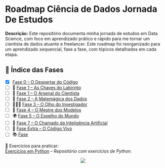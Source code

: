 # Roadmap Ciência de Dados Jornada De Estudos

**Descrição:** Este repositório documenta minha jornada de estudos em Data Science, com
foco em aprendizado prático e rápido para me tornar um cientista de dados atuante e
freelancer. Este roadmap foi reorganizado para um aprendizado sequencial, fase a fase,
com tópicos detalhados em cada etapa.

## 🧭 Índice das Fases

- [x]  [Fase 0 – O Despertar do Código](fase0/README.md)
- [ ] 🔐 [Fase 1 – As Chaves do Labirinto](fase1/README.md)
- [ ] 🎒 [Fase 1 – O Arsenal do Cientista](fase8/README.md)
- [ ] 🔢 [Fase 2 – A Matemágica dos Dados](fase2/README.md)
- [ ] 🕵🏼‍♂️ [Fase 3 – O Olho do Investigador](fase3/README.md)
- [ ] 🧠 [Fase 4 – O Mestre dos Modelos](fase4/README.md)
- [ ] 🌍 [Fase 5 – O Espelho do Mundo](fase5/README.md)
- [ ] 🤖 [Fase 7 – O Chamado da Inteligência Artificial](fase7/README.md)
- [ ] 🧬 [Fase Extra – O Código Vivo](fase-extra/README.md)
- [ ] 📚 [Fase ](material-complementar/README.md)

📝 Exercícios para praticar:  
[Exercícios em Python](https://github.com/LopesHPedro/python-exercises) – *Repositório com exercícios de Python.*
  

<p align="center">
  <img src="https://media1.tenor.com/m/R-szfKd2_OgAAAAd/aum-animation-andy-pirki.gif"/>
</p>